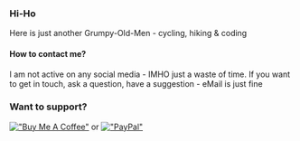 ### Hi-Ho 

Here is just another Grumpy-Old-Men - cycling, hiking & coding

#### How to contact me?

I am not active on any social media - IMHO just a waste of time. If you want to get in touch, ask a question, have a suggestion - eMail is just fine

### Want to support?
[!["Buy Me A Coffee"](https://www.buymeacoffee.com/assets/img/custom_images/orange_img.png)](https://www.buymeacoffee.com/marquardt24)
or
[!["PayPal"](https://www.paypalobjects.com/paypal-ui/logos/svg/paypal-mark-color.svg)](https://paypal.me/marq24)
